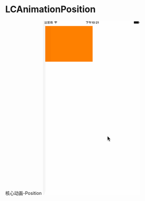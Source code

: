 # LCAnimationPosition
核心动画-Position
![image](https://github.com/CrazyDaiDai/LCAnimationPosition/blob/master/LCAnimationPosition.gif)

